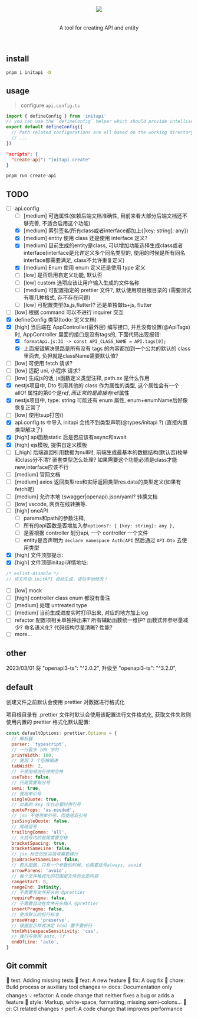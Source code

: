 <div align="center"><img src="https://xiaoyao-ye.github.io/blog/initApi/light.svg" /></div>

<br />
<br />

<div align="center"> A tool for creating API and entity </div>

<br />
<br />

## install

```bash
pnpm i initapi -D
```

## usage

> configure `api.config.ts`

```ts
import { defineConfig } from 'initapi'
// you can use the `defineConfig` helper which should provide intellisense without the need for jsdoc annotations:
export default defineConfig({
  // Path related configurations are all based on the working directory of the nodejs process
  // ...
})
```

```package.json
"scripts": {
  "create-api": "initapi create"
}
```

```bash
pnpm run create-api
```

## TODO

- [ ] api.config
  - [ ] [medium] 可选属性(依赖后端文档准确性, 目前来看大部分后端文档还不够完善, 不适合启用这个功能)
  - [x] [medium] 索引签名(所有class或者interface都加上{[key: string]: any})
  - [x] [medium] entity 使用 class 还是使用 interface 定义?
  - [x] [medium] 目前生成的entity是class, 可以增加功能选择生成class或者interface(interface是允许定义多个同名类型的, 使用的时候是所有同名interface都需要满足, class不允许重复定义)
  - [x] [medium] Enum 使用 enum 定义还是使用 type 定义
  - [ ] [low] 是否启用自定义功能, 默认否
  - [ ] [low] custom 选项应该让用户输入生成的文件名称
  - [ ] [medium] 可配置指定的 prettier 文件?, 默认使用项目根目录的 (需要测试有哪几种格式, 存不存在问题)
  - [ ] [low] 可配置类型(ts,js,flutter)? 还是单独做ts+js, flutter
- [ ] [low] 根据 command 可以不进行 inquirer 交互
- [x] defineConfig 类型(todo: 定义文档)
- [x] [high] 当后端在 AppController(最外层) 编写接口, 并且没有设置(@ApiTags)时, AppController 里面的接口是没有tags的, 下面代码出现报错:
  - [x] `formatApi.js:31 -> const API_CLASS_NAME = API.tags[0];`
  - [x] 上面报错解决思路是所有没有 tags 的内容都加到一个公共的默认的 class 里面去, 负担就是className需要默认值?
- [ ] [low] 可使用 fetch 请求?
- [ ] [low] 适配 uni, 小程序 请求?
- [ ] [low] 生成js的话, js函数定义类型注释, path.xx 是什么作用
- [x] nestjs项目中, Dto 引用其他的 class 作为属性的类型, 这个属性会有一个 allOf 属性的第0个是$ref, 而正常的是直接有$ref属性
- [x] nestjs项目中, type: string 可能还有 enum 属性, enum+enumName后好像恢复正常了
- [ ] [low] 使用tsup打包()
- [x] api.config.ts 中导入 initapi 会找不到类型声明(@types/initapi ?) (直接内置类型解决了)
- [x] [high] api函数static 后是否应该有async和await
- [x] [high] ejs模板, 提供自定义模板
- [ ] [_high] 后端返回引用数据为null时, 前端生成最基本的数据结构(默认否)枚举和class分不清? 嵌套类型怎么处理? 如果需要这个功能必须是class才能new,interface应该不行
- [ ] [medium] 官网文档
- [ ] [medium] axios 返回类型res和实际返回类型res.data的类型定义(如果有fetch呢)
- [ ] [medium] 允许本地 (swagger|openapi).json/yaml? 转换文档
- [ ] [low] vscode, 网页在线转换等.
- [ ] [high] oneAPI
  - [ ] params和path的参数注释,
  - [ ] 所有的api函数是否增加入参`options?: { [key: string]: any },`
  - [ ] 是否根据 controller 划分api, 一个 controller 一个文件
  - [ ] entity是否声明为 `declare namespace Auth|API` 然后通过 `API.Dto` 去使用类型
- [x] [high] 文件顶部提示:
- [x] [high] 文件顶部initapi详情地址:

```ts
/* eslint-disable */
// 该文件由 initAPI 自动生成，请勿手动修改！
```

- [ ] [low] mock
- [ ] [high] controller class enum 都没有备注
- [ ] [medium] 处理 untreated type
- [ ] [medium] 当前生成进度实时打印出来, 对应的地方加上log
- [ ] refactor 配置项相关单独拎出来? 所有辅助函数统一维护? 函数式传参尽量减少? 命名语义化? 代码结构尽量清晰? 性能?
- [ ] more...

## other

  2023/03/01 将 "openapi3-ts": "^2.0.2", 升级至 "openapi3-ts": "^3.2.0",

## default

创建文件之前默认会使用 prettier 对数据进行格式化

项目根目录有 .prettier 文件时默认会使用该配置进行文件格式化, 获取文件失败则使用内置的 prettier 格式化默认配置:

```JavaScript
const defaultOptions: prettier.Options = {
  // 解析器
  parser: 'typescript',
  // 一行最多 100 字符
  printWidth: 100,
  // 使用 2 个空格缩进
  tabWidth: 2,
  // 不使用缩进符使用空格
  useTabs: false,
  // 行尾需要有分号
  semi: true,
  // 使用单引号
  singleQuote: true,
  // 对象的 key 仅在必要时用引号
  quoteProps: 'as-needed',
  // jsx 不使用单引号，而使用双引号
  jsxSingleQuote: false,
  // 尾随逗号
  trailingComma: 'all',
  // 大括号内的首尾需要空格
  bracketSpacing: true,
  bracketSameLine: false,
  // jsx 标签的反尖括号需要换行
  jsxBracketSameLine: false,
  // 箭头函数，只有一个参数的时候，也需要括号always, avoid
  arrowParens: 'avoid',
  // 每个文件格式化的范围是文件的全部内容
  rangeStart: 0,
  rangeEnd: Infinity,
  // 不需要写文件开头的 @prettier
  requirePragma: false,
  // 不需要自动在文件开头插入 @prettier
  insertPragma: false,
  // 使用默认的折行标准
  proseWrap: 'preserve',
  // 根据显示样式决定 html 要不要折行
  htmlWhitespaceSensitivity: 'css',
  // 换行符使用 auto, lf
  endOfLine: 'auto',
}
```

## Git commit

  💍  test:       Adding missing tests
  🎸  feat:       A new feature
  🐛  fix:        A bug fix
  🤖  chore:      Build process or auxiliary tool changes
  ✏️  docs:       Documentation only changes
  💡  refactor:   A code change that neither fixes a bug or adds a feature
  💄  style:      Markup, white-space, formatting, missing semi-colons...
  🎡  ci:         CI related changes
  ⚡️  perf:       A code change that improves performance
